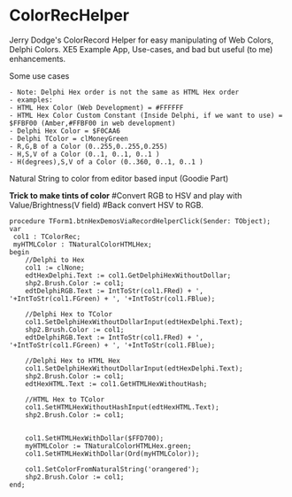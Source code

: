 # ColorRecHelper
Jerry Dodge's ColorRecord Helper for easy manipulating of Web Colors, Delphi Colors. XE5 Example App, Use-cases, and bad but useful (to me) enhancements.

Some use cases

    - Note: Delphi Hex order is not the same as HTML Hex order
    - examples:
    - HTML Hex Color (Web Development) = #FFFFFF
    - HTML Hex Color Custom Constant (Inside Delphi, if we want to use) = $FFBF00 (Amber,#FFBF00 in web development)
    - Delphi Hex Color = $F0CAA6
    - Delphi TColor = clMoneyGreen
    - R,G,B of a Color (0..255,0..255,0.255)
    - H,S,V of a Color (0..1, 0..1, 0..1 )
    - H(degrees),S,V of a Color (0..360, 0..1, 0..1 )


Natural String to color from editor based input (Goodie Part)


**Trick to make tints of color**
#Convert RGB to HSV and play with Value/Brightness(V field)
#Back convert HSV to RGB.



    procedure TForm1.btnHexDemosViaRecordHelperClick(Sender: TObject);
    var
     col1 : TColorRec;
     myHTMLColor : TNaturalColorHTMLHex;
    begin
        //Delphi to Hex
        col1 := clNone;
        edtHexDelphi.Text := col1.GetDelphiHexWithoutDollar;
        shp2.Brush.Color := col1;
        edtDelphiRGB.Text := IntToStr(col1.FRed) + ', '+IntToStr(col1.FGreen) + ', '+IntToStr(col1.FBlue);

        //Delphi Hex to TColor
        col1.SetDelphiHexWithoutDollarInput(edtHexDelphi.Text);
        shp2.Brush.Color := col1;
        edtDelphiRGB.Text := IntToStr(col1.FRed) + ', '+IntToStr(col1.FGreen) + ', '+IntToStr(col1.FBlue);

        //Delphi Hex to HTML Hex
        col1.SetDelphiHexWithoutDollarInput(edtHexDelphi.Text);
        shp2.Brush.Color := col1;
        edtHexHTML.Text := col1.GetHTMLHexWithoutHash;

        //HTML Hex to TColor
        col1.SetHTMLHexWithoutHashInput(edtHexHTML.Text);
        shp2.Brush.Color := col1;


        col1.SetHTMLHexWithDollar($FFD700);
        myHTMLColor := TNaturalColorHTMLHex.green;
        col1.SetHTMLHexWithDollar(Ord(myHTMLColor));

        col1.SetColorFromNaturalString('orangered');
        shp2.Brush.Color := col1;
    end;

